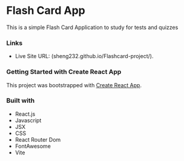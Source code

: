 # Flash Card App

This is a simple Flash Card Application to study for tests and quizzes

### Links

- Live Site URL: (sheng232.github.io/Flashcard-project/).

### Getting Started with Create React App

This project was bootstrapped with [Create React App](https://github.com/facebook/create-react-app).

### Built with

- React.js
- Javascript
- JSX
- CSS
- React Router Dom
- FontAwesome
- Vite
